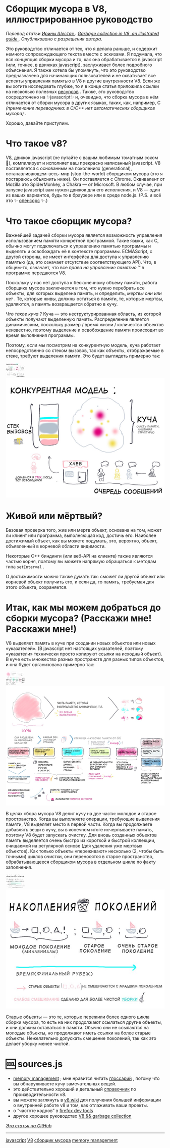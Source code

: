 # Сборщик мусора в V8, иллюстрированное руководство

 _Перевод статьи_  [ _Ирины Шестак_ ](https://medium.com/@_lrlna?source=post_header_lockup)  _._  [ _Garbage collection in V8, an illustrated guide_ ](https://medium.com/@_lrlna/garbage-collection-in-v8-an-illustrated-guide-d24a952ee3b8)  _. Опубликовано с разрешения автора._ 

Это руководство отличается от тех, что я делала раньше, и содержит немного сопровождающего текста вместе с эскизами. Я подумала, что вся концепция сборки мусора и то, как она обрабатывается в javascript (или, точнее, в движках javascript), заслуживает более подробного объяснения. Я также хотела бы упомянуть, что это руководство предназначено для начинающих пользователей и не охватывает все аспекты управления памятью в V8 и другие внутренности V8. Если же вы хотите исследовать глубже, то я в конце статья приложила ссылки на несколько полезных [ресурсов](https://github.com/lrlna/sketchin/blob/master/guides/garbage-collection-in-v8.md#-sourcesjs) . Также, это руководство сосредоточено на ✨javascript✨ и, очевидно, что сборка мусора в нём отличается от сборки мусора в других языках, таких, как, например, C _(примечание переводчика: в C/C++ нет автоматических сборщиков мусора)_ .

Хорошо, давайте приступим.

# Что такое v8?

V8, движок javascript (не путайте с вашим любимым томатным соком 🍹), компилирует и исполняет ваш прекрасно написанный javascript. V8 поставляется с основанным на поколениях (generational), останавливающем-весь-мир (stop-the-world) сборщиком мусора (это я постараюсь объяснить ниже). Он поставляется с Chrome. Эквивалент от Mozilla это SpiderMonkey, а Chakra — от Microsoft. В любом случае, при запуске javascript вам нужен движок для его исполнения, и V8 — один из ваших вариантов, будь то в браузере или в среде node.js. (P.S. и всё это ✨ [опенсорс](https://github.com/v8/v8) ✨.)

# Что такое сборщик мусора?

Важнейшей задачей сборки мусора является возможность управления использованием памяти конкретной программой. Такие языки, как C, обычно могут подключаться к управлению памятью программы и выделять и освобождать её в контексте программы. ECMAScript, с другой стороны, не имеет интерфейса для доступа к управлению памятью (да, это означает отсутствие соответствующего API). Что, в общем-то, означает, что все _права на управление памятью_ ™ в программе передаются V8.

Поскольку у нас нет доступа к бесконечному объему памяти, работа сборщика мусора заключается в том, что нужно перебрать все объекты, для которых выделена память, и определить, _мертвы они или нет_ . Те, которые живы, должны остаться в памяти, те, которые мертвы, удаляются, а память возвращается обратно в кучу.

 _Что такое куча_ ? Куча — это неструктурированная область, из которой объекты получают выделенную память. Распределение является динамическим, поскольку размер / время жизни / количество объектов неизвестно, поэтому выделение и освобождение памяти происходит во время выполнения программы.

Поэтому, если мы посмотрим на конкурентную модель, куча работает непосредственно со стеком вызовов, так как объекты, отображаемые в стеке, требуют выделения памяти. Это будет выглядеть примерно так:

 ![](/images/ca017f30aa076b24df33db3d78bd0318)   ![](/images/817b4fd4b6260b381c6d000cc0c14ce1.jpeg)  

# Живой или мёртвый?

Базовая проверка того, жив или мертв объект, основана на том, может ли клиент или программа, выполняющая код, достичь его. Наиболее достижимый объект, как вы можете подумать, это, вероятно, объект, объявленный в корневой области видимости.

Некоторые C++ биндинги (или веб-API на клиенте) также являются частью корня, поэтому вы можете напрямую обращаться к методам типа `setInterval` .

О достижимости можно также думать так: сможет ли другой объект или корневой объект получить его, и если да, то память, требуемая для этого объекта, сохраняется.

# Итак, как мы можем добраться до сборки мусора? (Расскажи мне! Расскажи мне!)

V8 выделяет память в куче при создании новых объектов или новых «указателей». (В javascript нет настоящих указателей, поэтому «указатели» технически просто копируют ссылки на исходный объект). В куче есть множество разных пространств для разных типов объектов, и она будет организована примерно так:

 ![](/images/95ca31a41eb126ebb6c05e0a6bbf08f9)   ![](/images/1f598ebe3d7c5c9b76d3c7fd717bd714.jpeg)  

В целях сбора мусора V8 делит кучу на две части: молодое и старое пространство. Когда вы выполняете операции, требующие выделения памяти, V8 выделяет место в первой части. Когда вы продолжаете добавлять вещи в кучу, вы в конечном итоге исчерпываете память, поэтому V8 будет запускать очистку. Для вновь созданных объектов память выделяется очень быстро из короткой и быстрой коллекции, очищаемой на регулярной основе (для удаления уже мертвых объектов). Как только объекты «переживают» несколько (2, чтобы быть точными) циклов очистки, они переносятся в старое пространство, обрабатывающееся сборщиком мусора в отдельном цикле по факту заполнения.

 ![](/images/6083f733ea834e76b9a65b3f65e1d8c4)   ![](/images/1fd31dc6bb97e6eb7388b3c949f18e4c.jpeg)  

Старые объекты — это те, которые пережили более одного цикла сборки мусора, то есть на них продолжают ссылаться другие объекты, и они должны оставаться в памяти. Обычно они не ссылаются на молодые объекты, но продолжают иметь ссылки на более старые объекты. Нежелательно допускать смешение поколений, так как это делает уборку менее чистой.

# 🆒 sources.js

*    [memory management](http://www.memorymanagement.org/) ; мне нравится читать [глоссарий](http://www.memorymanagement.org/glossary/) , потому что вы обнаруживаете кучу замечательных вещей.
*   это действительно хороший и детальный [справочник](https://github.com/thlorenz/v8-perf) по производительности v8.
*   вы можете заглянуть в [v8 wiki](https://github.com/v8/v8/wiki) для получения большей информации о внутренней работе v8 и том, как отлаживать ваши проекты.
*   о “частоте кадров” в [firefox dev tools](https://developer.mozilla.org/en-US/docs/Tools/Performance/Frame_rate) 
*   другое хорошее руководство [V8 && garbage collection](http://jayconrod.com/posts/55/a-tour-of-v8-garbage-collection) 

 [ _Эта статья на GitHub_ ](https://github.com/devSchacht/translations/tree/master/articles/ira_shestak_garbage_collection_in_v8)

**********
[javascript](/tags/javascript.md)
[V8](/tags/V8.md)
[сборщик мусора](/tags/%D1%81%D0%B1%D0%BE%D1%80%D1%89%D0%B8%D0%BA%20%D0%BC%D1%83%D1%81%D0%BE%D1%80%D0%B0.md)
[memory management](/tags/memory%20management.md)
